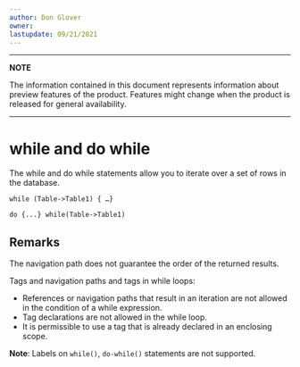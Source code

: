 ```yaml
---
author: Don Glover
owner: 
lastupdate: 09/21/2021
---
```


---

**NOTE**

The information contained in this document represents information about preview features of the product. Features might change when the product is released for general availability.

---

# while and do while

The while and do while statements allow you to iterate over a set of rows in the database.

`while (Table->Table1) { …}`

`do {...} while(Table->Table1)`

## Remarks

The navigation path does not guarantee the order of the returned results.

Tags and navigation paths and tags in while loops:

- References or navigation paths that result in an iteration are not allowed in the condition of a while expression. 
- Tag declarations are not allowed in the while loop.  
- It is permissible to use a tag that is already declared in an enclosing scope.

**Note**: Labels on `while()`, `do-while()` statements are not supported.